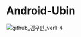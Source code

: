 # Android-Ubin

![github_김우빈_ver1-4](https://user-images.githubusercontent.com/70698151/135753275-340450e7-f3fc-4bfe-aedc-4fed88988a87.png)
